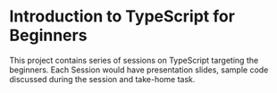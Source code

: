 # Introduction to TypeScript for Beginners 

This project contains series of sessions on TypeScript targeting the beginners. Each Session would have presentation slides, sample code discussed during the session and take-home task.